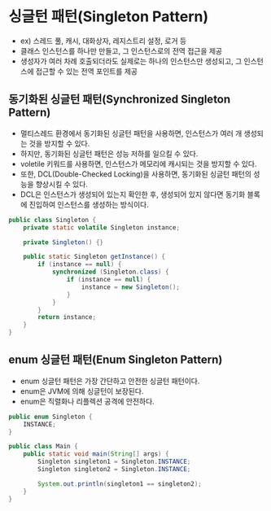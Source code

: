 # 싱글턴 패턴(Singleton Pattern)

- ex) 스레드 풀, 캐시, 대화상자, 레지스트리 설정, 로거 등
- 클래스 인스턴스를 하나만 만들고, 그 인스턴스로의 전역 접근을 제공
- 생성자가 여러 차례 호출되더라도 실제로는 하나의 인스턴스만 생성되고, 그 인스턴스에 접근할 수 있는 전역 포인트를 제공

## 동기화된 싱글턴 패턴(Synchronized Singleton Pattern)

- 멀티스레드 환경에서 동기화된 싱글턴 패턴을 사용하면, 인스턴스가 여러 개 생성되는 것을 방지할 수 있다.
- 하지만, 동기화된 싱글턴 패턴은 성능 저하를 일으킬 수 있다.
- voletile 키워드를 사용하면, 인스턴스가 메모리에 캐시되는 것을 방지할 수 있다.
- 또한, DCL(Double-Checked Locking)을 사용하면, 동기화된 싱글턴 패턴의 성능을 향상시킬 수 있다.
- DCL은 인스턴스가 생성되어 있는지 확인한 후, 생성되어 있지 않다면 동기화 블록에 진입하여 인스턴스를 생성하는 방식이다.

```java
public class Singleton {
    private static volatile Singleton instance;

    private Singleton() {}

    public static Singleton getInstance() {
        if (instance == null) {
            synchronized (Singleton.class) {
                if (instance == null) {
                    instance = new Singleton();
                }
            }
        }
        return instance;
    }
}
```
## enum 싱글턴 패턴(Enum Singleton Pattern)

- enum 싱글턴 패턴은 가장 간단하고 안전한 싱글턴 패턴이다.
- enum은 JVM에 의해 싱글턴이 보장된다.
- enum은 직렬화나 리플렉션 공격에 안전하다.

```java
public enum Singleton {
    INSTANCE;
}

public class Main {
    public static void main(String[] args) {
        Singleton singleton1 = Singleton.INSTANCE;
        Singleton singleton2 = Singleton.INSTANCE;

        System.out.println(singleton1 == singleton2);
    }
}
```
